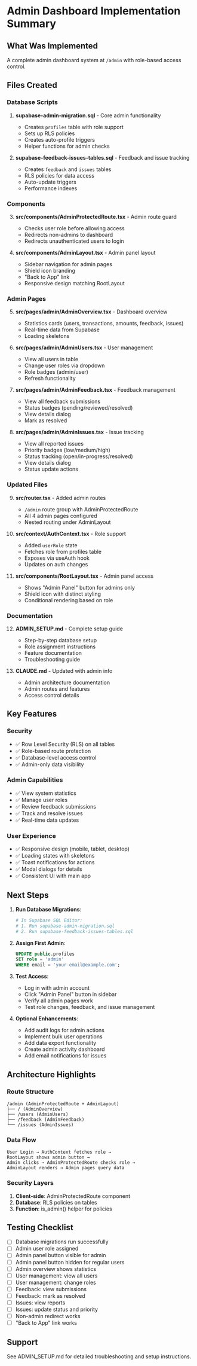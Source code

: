 # Admin Dashboard Implementation Summary

## What Was Implemented

A complete admin dashboard system at `/admin` with role-based access control.

## Files Created

### Database Scripts
1. **supabase-admin-migration.sql** - Core admin functionality
   - Creates `profiles` table with role support
   - Sets up RLS policies
   - Creates auto-profile triggers
   - Helper functions for admin checks

2. **supabase-feedback-issues-tables.sql** - Feedback and issue tracking
   - Creates `feedback` and `issues` tables
   - RLS policies for data access
   - Auto-update triggers
   - Performance indexes

### Components
3. **src/components/AdminProtectedRoute.tsx** - Admin route guard
   - Checks user role before allowing access
   - Redirects non-admins to dashboard
   - Redirects unauthenticated users to login

4. **src/components/AdminLayout.tsx** - Admin panel layout
   - Sidebar navigation for admin pages
   - Shield icon branding
   - "Back to App" link
   - Responsive design matching RootLayout

### Admin Pages
5. **src/pages/admin/AdminOverview.tsx** - Dashboard overview
   - Statistics cards (users, transactions, amounts, feedback, issues)
   - Real-time data from Supabase
   - Loading skeletons

6. **src/pages/admin/AdminUsers.tsx** - User management
   - View all users in table
   - Change user roles via dropdown
   - Role badges (admin/user)
   - Refresh functionality

7. **src/pages/admin/AdminFeedback.tsx** - Feedback management
   - View all feedback submissions
   - Status badges (pending/reviewed/resolved)
   - View details dialog
   - Mark as resolved

8. **src/pages/admin/AdminIssues.tsx** - Issue tracking
   - View all reported issues
   - Priority badges (low/medium/high)
   - Status tracking (open/in-progress/resolved)
   - View details dialog
   - Status update actions

### Updated Files
9. **src/router.tsx** - Added admin routes
   - `/admin` route group with AdminProtectedRoute
   - All 4 admin pages configured
   - Nested routing under AdminLayout

10. **src/context/AuthContext.tsx** - Role support
    - Added `userRole` state
    - Fetches role from profiles table
    - Exposes via useAuth hook
    - Updates on auth changes

11. **src/components/RootLayout.tsx** - Admin panel access
    - Shows "Admin Panel" button for admins only
    - Shield icon with distinct styling
    - Conditional rendering based on role

### Documentation
12. **ADMIN_SETUP.md** - Complete setup guide
    - Step-by-step database setup
    - Role assignment instructions
    - Feature documentation
    - Troubleshooting guide

13. **CLAUDE.md** - Updated with admin info
    - Admin architecture documentation
    - Admin routes and features
    - Access control details

## Key Features

### Security
- ✅ Row Level Security (RLS) on all tables
- ✅ Role-based route protection
- ✅ Database-level access control
- ✅ Admin-only data visibility

### Admin Capabilities
- ✅ View system statistics
- ✅ Manage user roles
- ✅ Review feedback submissions
- ✅ Track and resolve issues
- ✅ Real-time data updates

### User Experience
- ✅ Responsive design (mobile, tablet, desktop)
- ✅ Loading states with skeletons
- ✅ Toast notifications for actions
- ✅ Modal dialogs for details
- ✅ Consistent UI with main app

## Next Steps

1. **Run Database Migrations**:
   ```bash
   # In Supabase SQL Editor:
   # 1. Run supabase-admin-migration.sql
   # 2. Run supabase-feedback-issues-tables.sql
   ```

2. **Assign First Admin**:
   ```sql
   UPDATE public.profiles
   SET role = 'admin'
   WHERE email = 'your-email@example.com';
   ```

3. **Test Access**:
   - Log in with admin account
   - Click "Admin Panel" button in sidebar
   - Verify all admin pages work
   - Test role changes, feedback, and issue management

4. **Optional Enhancements**:
   - Add audit logs for admin actions
   - Implement bulk user operations
   - Add data export functionality
   - Create admin activity dashboard
   - Add email notifications for issues

## Architecture Highlights

### Route Structure
```
/admin (AdminProtectedRoute + AdminLayout)
├── / (AdminOverview)
├── /users (AdminUsers)
├── /feedback (AdminFeedback)
└── /issues (AdminIssues)
```

### Data Flow
```
User Login → AuthContext fetches role →
RootLayout shows admin button →
Admin clicks → AdminProtectedRoute checks role →
AdminLayout renders → Admin pages query data
```

### Security Layers
1. **Client-side**: AdminProtectedRoute component
2. **Database**: RLS policies on tables
3. **Function**: is_admin() helper for policies

## Testing Checklist

- [ ] Database migrations run successfully
- [ ] Admin user role assigned
- [ ] Admin panel button visible for admin
- [ ] Admin panel button hidden for regular users
- [ ] Admin overview shows statistics
- [ ] User management: view all users
- [ ] User management: change roles
- [ ] Feedback: view submissions
- [ ] Feedback: mark as resolved
- [ ] Issues: view reports
- [ ] Issues: update status and priority
- [ ] Non-admin redirect works
- [ ] "Back to App" link works

## Support

See ADMIN_SETUP.md for detailed troubleshooting and setup instructions.
